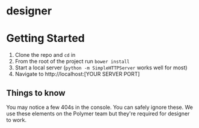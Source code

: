 designer
========

# Getting Started

1. Clone the repo and `cd` in
2. From the root of the project run `bower install`
3. Start a local server (`python -m SimpleHTTPServer` works well for most)
4. Navigate to http://localhost:[YOUR SERVER PORT]

## Things to know

You may notice a few 404s in the console. You can safely ignore these. We use these elements on the Polymer team but they're required for designer to work.
